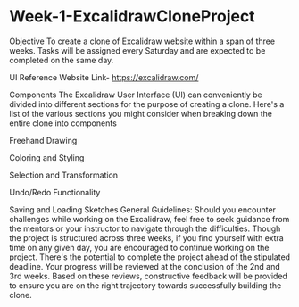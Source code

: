 # Week-1-ExcalidrawCloneProject
Objective
To create a clone of Excalidraw website within a span of three weeks. Tasks will be assigned every Saturday and are expected to be completed on the same day.

UI Reference
Website Link- https://excalidraw.com/

Components
The Excalidraw User Interface (UI) can conveniently be divided into different sections for the purpose of creating a clone. Here's a list of the various sections you might consider when breaking down the entire clone into components

Freehand Drawing

Coloring and Styling

Selection and Transformation

Undo/Redo Functionality

Saving and Loading Sketches
General Guidelines:
Should you encounter challenges while working on the Excalidraw, feel free to seek guidance from the mentors or your instructor to navigate through the difficulties.
Though the project is structured across three weeks, if you find yourself with extra time on any given day, you are encouraged to continue working on the project. There's the potential to complete the project ahead of the stipulated deadline.
Your progress will be reviewed at the conclusion of the 2nd and 3rd weeks. Based on these reviews, constructive feedback will be provided to ensure you are on the right trajectory towards successfully building the clone.
